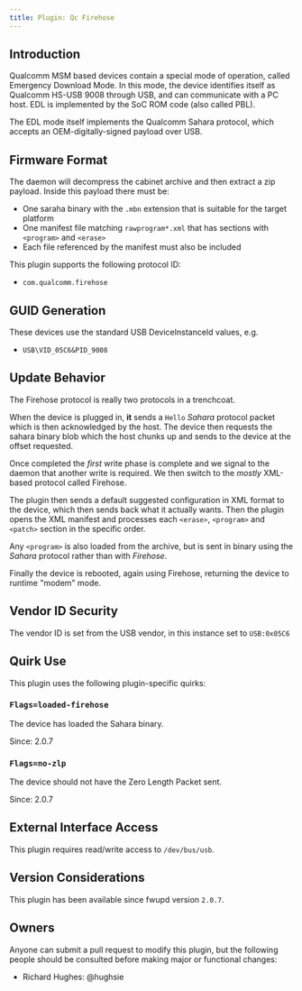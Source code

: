 ```yaml
---
title: Plugin: Qc Firehose
---
```


## Introduction

Qualcomm MSM based devices contain a special mode of operation, called Emergency Download Mode.
In this mode, the device identifies itself as Qualcomm HS-USB 9008 through USB, and can communicate
with a PC host. EDL is implemented by the SoC ROM code (also called PBL).

The EDL mode itself implements the Qualcomm Sahara protocol, which accepts an OEM-digitally-signed
payload over USB.

## Firmware Format

The daemon will decompress the cabinet archive and then extract a zip payload. Inside this payload
there must be:

* One saraha binary with the `.mbn` extension that is suitable for the target platform
* One manifest file matching `rawprogram*.xml` that has sections with `<program>` and `<erase>`
* Each file referenced by the manifest must also be included

This plugin supports the following protocol ID:

* `com.qualcomm.firehose`

## GUID Generation

These devices use the standard USB DeviceInstanceId values, e.g.

* `USB\VID_05C6&PID_9008`

## Update Behavior

The Firehose protocol is really two protocols in a trenchcoat.

When the device is plugged in, **it** sends a `Hello` *Sahara* protocol packet which is then
acknowledged by the host. The device then requests the sahara binary blob which the host chunks up
and sends to the device at the offset requested.

Once completed the *first* write phase is complete and we signal to the daemon that another write
is required. We then switch to the *mostly* XML-based protocol called Firehose.

The plugin then sends a default suggested configuration in XML format to the device, which then
sends back what it actually wants. Then the plugin opens the XML manifest and processes each
`<erase>`, `<program>` and `<patch>` section in the specific order.

Any `<program>` is also loaded from the archive, but is sent in binary using the *Sahara* protocol
rather than with *Firehose*.

Finally the device is rebooted, again using Firehose, returning the device to runtime "modem" mode.

## Vendor ID Security

The vendor ID is set from the USB vendor, in this instance set to `USB:0x05C6`

## Quirk Use

This plugin uses the following plugin-specific quirks:

### `Flags=loaded-firehose`

The device has loaded the Sahara binary.

Since: 2.0.7

### `Flags=no-zlp`

The device should not have the Zero Length Packet sent.

Since: 2.0.7

## External Interface Access

This plugin requires read/write access to `/dev/bus/usb`.

## Version Considerations

This plugin has been available since fwupd version `2.0.7`.

## Owners

Anyone can submit a pull request to modify this plugin, but the following people should be
consulted before making major or functional changes:

* Richard Hughes: @hughsie

